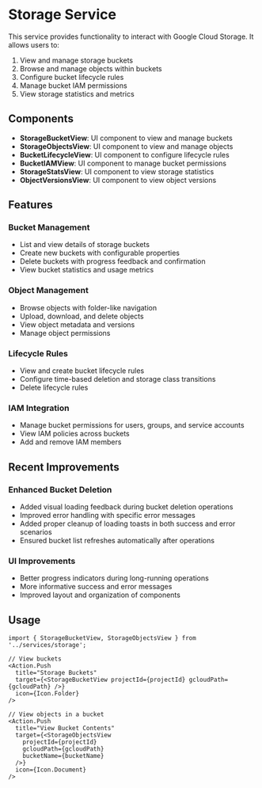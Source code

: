 # Storage Service

This service provides functionality to interact with Google Cloud Storage. It allows users to:

1. View and manage storage buckets
2. Browse and manage objects within buckets
3. Configure bucket lifecycle rules
4. Manage bucket IAM permissions
5. View storage statistics and metrics

## Components

- **StorageBucketView**: UI component to view and manage buckets
- **StorageObjectsView**: UI component to view and manage objects
- **BucketLifecycleView**: UI component to configure lifecycle rules
- **BucketIAMView**: UI component to manage bucket permissions
- **StorageStatsView**: UI component to view storage statistics
- **ObjectVersionsView**: UI component to view object versions

## Features

### Bucket Management

- List and view details of storage buckets
- Create new buckets with configurable properties
- Delete buckets with progress feedback and confirmation
- View bucket statistics and usage metrics

### Object Management

- Browse objects with folder-like navigation
- Upload, download, and delete objects
- View object metadata and versions
- Manage object permissions

### Lifecycle Rules

- View and create bucket lifecycle rules
- Configure time-based deletion and storage class transitions
- Delete lifecycle rules

### IAM Integration

- Manage bucket permissions for users, groups, and service accounts
- View IAM policies across buckets
- Add and remove IAM members

## Recent Improvements

### Enhanced Bucket Deletion

- Added visual loading feedback during bucket deletion operations
- Improved error handling with specific error messages
- Added proper cleanup of loading toasts in both success and error scenarios
- Ensured bucket list refreshes automatically after operations

### UI Improvements

- Better progress indicators during long-running operations
- More informative success and error messages
- Improved layout and organization of components

## Usage

```tsx
import { StorageBucketView, StorageObjectsView } from '../services/storage';

// View buckets
<Action.Push
  title="Storage Buckets"
  target={<StorageBucketView projectId={projectId} gcloudPath={gcloudPath} />}
  icon={Icon.Folder}
/>

// View objects in a bucket
<Action.Push
  title="View Bucket Contents"
  target={<StorageObjectsView 
    projectId={projectId} 
    gcloudPath={gcloudPath} 
    bucketName={bucketName} 
  />}
  icon={Icon.Document}
/>
``` 